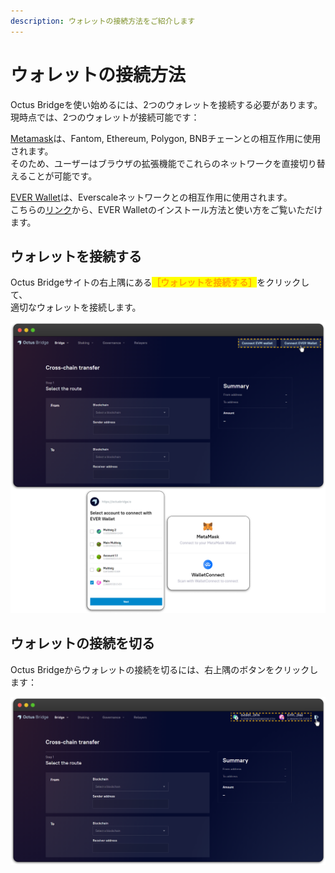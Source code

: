 ```yaml
---
description: ウォレットの接続方法をご紹介します
---
```


# ウォレットの接続方法

Octus Bridgeを使い始めるには、2つのウォレットを接続する必要があります。\
現時点では、2つのウォレットが接続可能です：

[Metamask](https://metamask.io/)は、Fantom, Ethereum, Polygon, BNBチェーンとの相互作用に使用されます。\
そのため、ユーザーはブラウザの拡張機能でこれらのネットワークを直接切り替えることが可能です。

[EVER Wallet](https://l1.broxus.com/freeton/wallet)は、Everscaleネットワークとの相互作用に使用されます。\
こちらの[リンク](https://app.gitbook.com/o/-MUxjK3XWZCxuBwyXzkS/s/vwtaQbYcgICT7ubKSITZ/)から、EVER Walletのインストール方法と使い方をご覧いただけます。

## ウォレットを接続する

Octus Bridgeサイトの右上隅にある<mark style="color:orange;">**［ウォレットを接続する］**</mark>をクリックして、\
適切なウォレットを接続します。

![](<../.gitbook/assets/image (49).png>)

## ウォレットの接続を切る

Octus Bridgeからウォレットの接続を切るには、右上隅のボタンをクリックします：

![](<../.gitbook/assets/image (48).png>)

